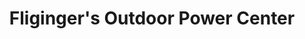 ---
title: "Fliginger's Outdoor Power Center"
url: /morton/fligingers-outdoor-power-center/
shop: Platzpflege
---